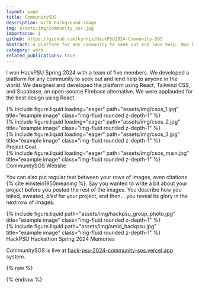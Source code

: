 ```yaml
---
layout: page
title: CommunitySOS
description: with background image
img: assets/img/community_sos.jpg
importance: 1
github: https://github.com/kynhix/HackPSU2024-Community-SOS
abstract: A platform for any community to seek out and lend help. Won HackPSU Hackathon Spring 2024 for developing this.
category: work
related_publications: true
---
```


I won HackPSU Spring 2024 with a team of five members. We developed a platform for any community to seek out and lend help to anyone in the world. We designed and developed the platform using React, Tailwind CSS, and Supabase, an open-source Firebase alternative. We were applauded for the best design using React.



<div class="row">
    <div class="col-sm mt-3 mt-md-0">
        {% include figure.liquid loading="eager" path="assets/img/csos_1.jpg" title="example image" class="img-fluid rounded z-depth-1" %}
    </div>
    <div class="col-sm mt-3 mt-md-0">
        {% include figure.liquid loading="eager" path="assets/img/csos_2.jpg" title="example image" class="img-fluid rounded z-depth-1" %}
    </div>
    <div class="col-sm mt-3 mt-md-0">
        {% include figure.liquid loading="eager" path="assets/img/csos_3.jpg" title="example image" class="img-fluid rounded z-depth-1" %}
    </div>
</div>
<div class="caption">
    Project Goal.
</div>
<div class="row">
    <div class="col-sm mt-3 mt-md-0">
        {% include figure.liquid loading="eager" path="assets/img/csos_main.jpg" title="example image" class="img-fluid rounded z-depth-1" %}
    </div>
</div>
<div class="caption">
    CommunitySOS Website
</div>

You can also put regular text between your rows of images, even citations {% cite einstein1950meaning %}.
Say you wanted to write a bit about your project before you posted the rest of the images.
You describe how you toiled, sweated, _bled_ for your project, and then... you reveal its glory in the next row of images.

<div class="row justify-content-sm-center">
    <div class="col-sm-8 mt-3 mt-md-0">
        {% include figure.liquid path="assets/img/hackpsu_group_photo.jpg" title="example image" class="img-fluid rounded z-depth-1" %}
    </div>
    <div class="col-sm-4 mt-3 mt-md-0">
        {% include figure.liquid path="assets/img/amid_hackpsu.jpg" title="example image" class="img-fluid rounded z-depth-1" %}
    </div> 
</div>
<div class="caption">
    HackPSU Hackathon Spring 2024 Memories
</div>


CommunitySOS is live at <a href="https://hack-psu-2024-community-sos.vercel.app/">hack-psu-2024-community-sos.vercel.app</a> system.


{% raw %}



{% endraw %}
